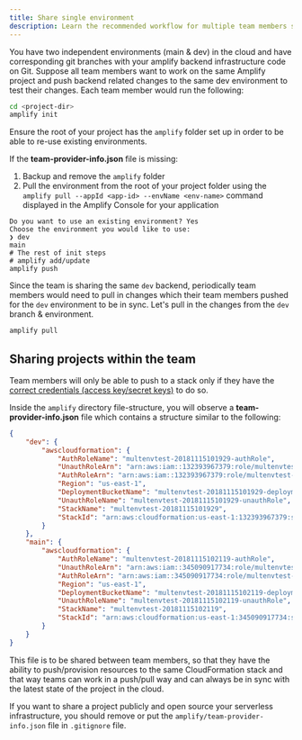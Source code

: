 ```yaml
---
title: Share single environment
description: Learn the recommended workflow for multiple team members sharing a single Amplify environment.
---
```


You have two independent environments (main & dev) in the cloud and have corresponding git branches with your amplify backend infrastructure code on Git. Suppose all team members want to work on the same Amplify project and push backend related changes to the same dev environment to test their changes. Each team member would run the following:

```bash
cd <project-dir>
amplify init
```
<amplify-callout warning>

Ensure the root of your project has the `amplify` folder set up in order to be able to re-use existing environments. 

If the **team-provider-info.json** file is missing: 
1. Backup and remove the `amplify` folder 
2. Pull the environment from the root of your project folder using the `amplify pull --appId <app-id> --envName <env-name>` command displayed in the Amplify Console for your application

</amplify-callout>

```console
Do you want to use an existing environment? Yes
Choose the environment you would like to use:
❯ dev
main
# The rest of init steps
# amplify add/update 
amplify push
```

Since the team is sharing the same `dev` backend, periodically team members would need to pull in changes which their team members pushed for the `dev` environment to be in sync. Let's pull in the changes from the `dev` branch & environment.

```bash
amplify pull
```

## Sharing projects within the team

<amplify-callout warning>

Team members will only be able to push to a stack only if they have the [correct credentials (access key/secret keys)](https://docs.amplify.aws/cli/start/install#pre-requisites-for-installation) to do so.

</amplify-callout>

Inside the `amplify` directory file-structure, you will observe a **team-provider-info.json** file which contains a structure similar to the following:

```json
{
    "dev": {
        "awscloudformation": {
            "AuthRoleName": "multenvtest-20181115101929-authRole",
            "UnauthRoleArn": "arn:aws:iam::132393967379:role/multenvtest-20181115101929-unauthRole",
            "AuthRoleArn": "arn:aws:iam::132393967379:role/multenvtest-20181115101929-authRole",
            "Region": "us-east-1",
            "DeploymentBucketName": "multenvtest-20181115101929-deployment",
            "UnauthRoleName": "multenvtest-20181115101929-unauthRole",
            "StackName": "multenvtest-20181115101929",
            "StackId": "arn:aws:cloudformation:us-east-1:132393967379:stack/multenvtest-20181115101929/fc7b1010-e902-11e8-a9bd-50fae97e0835"
        }
    },
    "main": {
        "awscloudformation": {
            "AuthRoleName": "multenvtest-20181115102119-authRole",
            "UnauthRoleArn": "arn:aws:iam::345090917734:role/multenvtest-20181115102119-unauthRole",
            "AuthRoleArn": "arn:aws:iam::345090917734:role/multenvtest-20181115102119-authRole",
            "Region": "us-east-1",
            "DeploymentBucketName": "multenvtest-20181115102119-deployment",
            "UnauthRoleName": "multenvtest-20181115102119-unauthRole",
            "StackName": "multenvtest-20181115102119",
            "StackId": "arn:aws:cloudformation:us-east-1:345090917734:stack/multenvtest-20181115102119/3e907b70-e903-11e8-a18b-503acac41e61"
        }
    }
}
```

This file is to be shared between team members, so that they have the ability to push/provision resources to the same CloudFormation stack and that way teams can work in a push/pull way and can always be in sync with the latest state of the project in the cloud.

If you want to share a project publicly and open source your serverless infrastructure, you should remove or put the `amplify/team-provider-info.json` file in `.gitignore` file.
